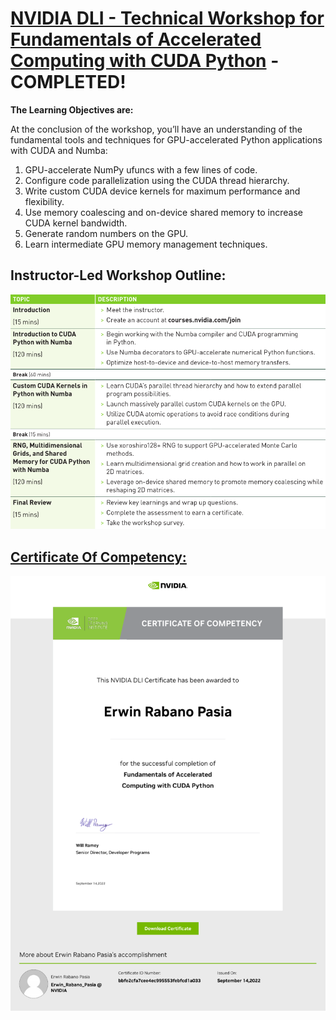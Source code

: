 # [NVIDIA DLI - Technical Workshop for Fundamentals of Accelerated Computing with CUDA Python](https://learn.nvidia.com/courses/course-detail?course_id=course-v1:DLI+C-AC-02+V1) - COMPLETED!


**The Learning Objectives are:**

At the conclusion of the workshop, you’ll have an understanding of the fundamental tools and techniques for
GPU-accelerated Python applications with CUDA and Numba:

1. GPU-accelerate NumPy ufuncs with a few lines of code.
2. Configure code parallelization using the CUDA thread hierarchy.
3. Write custom CUDA device kernels for maximum performance and flexibility.
4. Use memory coalescing and on-device shared memory to increase CUDA kernel bandwidth.
5. Generate random numbers on the GPU.
6. Learn intermediate GPU memory management techniques.

## Instructor-Led Workshop Outline:

<p style="text-align:center">
    <a href="https://learn.nvidia.com/courses/course-detail?course_id=course-v1:DLI+C-AC-02+V1" target="_blank">
    <img src="nvidia_cuda_portfolio/images/Workshop_Outline_FAC_CUDA_Python.png" alt="NVIDIA-DLI-Fundamentals of Accelerated Computing with CUDA Python"  />
    </a>
</p>

## [Certificate Of Competency:](https://learn.nvidia.com/certificates?id=bbfe2cfa7cee4ec995553febfcd1a033)

<p style="text-align:center">
    <a href="https://learn.nvidia.com/certificates?id=bbfe2cfa7cee4ec995553febfcd1a033" target="_blank">
    <img src="nvidia_cuda_portfolio/images/CC_FAC_CUDA_Python.png" alt="NVIDIA-DLI-Fundamentals of Accelerated Computing with CUDA Python"  />
    </a>
</p>
